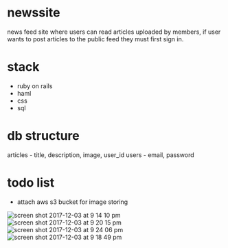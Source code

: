 # newssite

news feed site where users can read articles uploaded by members, if user wants to post articles to the public feed they must first sign in.

# stack

- ruby on rails
- haml
- css
- sql

# db structure

articles - title, description, image, user_id
users - email, password

# todo list

- attach aws s3 bucket for image storing

![screen shot 2017-12-03 at 9 14 10 pm](https://user-images.githubusercontent.com/31411569/34428310-45f30c8a-ec19-11e7-94be-86e5f43b528a.png)
![screen shot 2017-12-03 at 9 20 15 pm](https://user-images.githubusercontent.com/31411569/34428308-45bc4a38-ec19-11e7-85ac-f94906e0c82d.png)
![screen shot 2017-12-03 at 9 24 06 pm](https://user-images.githubusercontent.com/31411569/34428307-4579dc3e-ec19-11e7-8186-b0e8b696261d.png)
![screen shot 2017-12-03 at 9 18 49 pm](https://user-images.githubusercontent.com/31411569/34428309-45e44d76-ec19-11e7-9705-78f0ddea4e8b.png)
